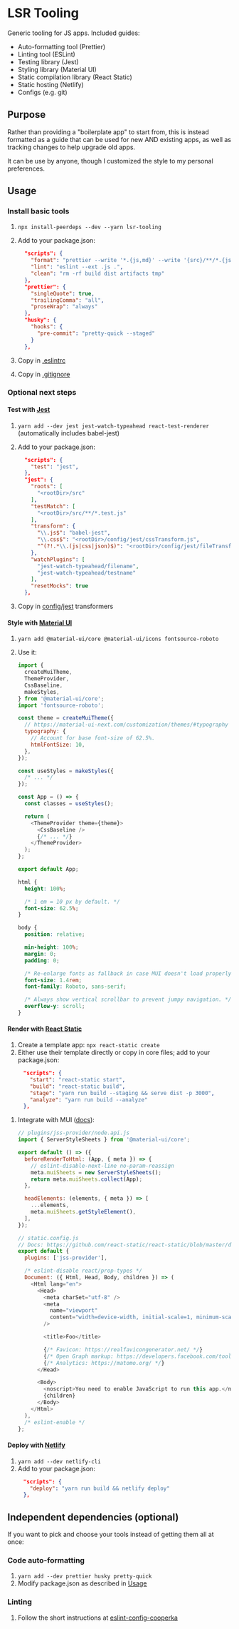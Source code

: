 # LSR Tooling

Generic tooling for JS apps. Included guides:

- Auto-formatting tool (Prettier)
- Linting tool (ESLint)
- Testing library (Jest)
- Styling library (Material UI)
- Static compilation library (React Static)
- Static hosting (Netlify)
- Configs (e.g. git)

## Purpose

Rather than providing a "boilerplate app" to start from, this is instead
formatted as a guide that can be used for new AND existing apps, as well as
tracking changes to help upgrade old apps.

It can be use by anyone, though I customized the style to my personal
preferences.

## Usage

### Install basic tools

1. `npx install-peerdeps --dev --yarn lsr-tooling`
1. Add to your package.json:

   ```json
     "scripts": {
       "format": "prettier --write '*.{js,md}' --write '{src}/**/*.{js,md}'",
       "lint": "eslint --ext .js .",
       "clean": "rm -rf build dist artifacts tmp"
     },
     "prettier": {
       "singleQuote": true,
       "trailingComma": "all",
       "proseWrap": "always"
     },
     "husky": {
       "hooks": {
         "pre-commit": "pretty-quick --staged"
       }
     },
   ```

1. Copy in [.eslintrc](example/.eslintrc)
1. Copy in [.gitignore](.gitignore)

### Optional next steps

#### Test with [Jest](https://jestjs.io/docs/en/getting-started)

1. `yarn add --dev jest jest-watch-typeahead react-test-renderer` (automatically
   includes babel-jest)
1. Add to your package.json:

   ```json
     "scripts": {
       "test": "jest",
     },
     "jest": {
       "roots": [
         "<rootDir>/src"
       ],
       "testMatch": [
         "<rootDir>/src/**/*.test.js"
       ],
       "transform": {
         "\\.js$": "babel-jest",
         "\\.css$": "<rootDir>/config/jest/cssTransform.js",
         "^(?!.*\\.(js|css|json)$)": "<rootDir>/config/jest/fileTransform.js"
       },
       "watchPlugins": [
         "jest-watch-typeahead/filename",
         "jest-watch-typeahead/testname"
       ],
       "resetMocks": true
     },
   ```

1. Copy in [config/jest](example/config) transformers

#### Style with [Material UI](https://material-ui.com/getting-started/installation/)

1. `yarn add @material-ui/core @material-ui/icons fontsource-roboto`
1. Use it:

   ```js
   import {
     createMuiTheme,
     ThemeProvider,
     CssBaseline,
     makeStyles,
   } from '@material-ui/core';
   import 'fontsource-roboto';

   const theme = createMuiTheme({
     // https://material-ui-next.com/customization/themes/#typography
     typography: {
       // Account for base font-size of 62.5%.
       htmlFontSize: 10,
     },
   });

   const useStyles = makeStyles({
     /* ... */
   });

   const App = () => {
     const classes = useStyles();

     return (
       <ThemeProvider theme={theme}>
         <CssBaseline />
         {/* ... */}
       </ThemeProvider>
     );
   };

   export default App;
   ```

   ```css
   html {
     height: 100%;

     /* 1 em = 10 px by default. */
     font-size: 62.5%;
   }

   body {
     position: relative;

     min-height: 100%;
     margin: 0;
     padding: 0;

     /* Re-enlarge fonts as fallback in case MUI doesn't load properly. */
     font-size: 1.4rem;
     font-family: Roboto, sans-serif;

     /* Always show vertical scrollbar to prevent jumpy navigation. */
     overflow-y: scroll;
   }
   ```

#### Render with [React Static](https://github.com/react-static/react-static)

1. Create a template app: `npx react-static create`
1. Either use their template directly or copy in core files; add to your
   package.json:

```json
     "scripts": {
       "start": "react-static start",
       "build": "react-static build",
       "stage": "yarn run build --staging && serve dist -p 3000",
       "analyze": "yarn run build --analyze"
     },
```

1. Integrate with MUI
   ([docs](https://github.com/react-static/react-static/blob/master/docs/guides/material-ui.md)):

   ```js
   // plugins/jss-provider/node.api.js
   import { ServerStyleSheets } from '@material-ui/core';

   export default () => ({
     beforeRenderToHtml: (App, { meta }) => {
       // eslint-disable-next-line no-param-reassign
       meta.muiSheets = new ServerStyleSheets();
       return meta.muiSheets.collect(App);
     },

     headElements: (elements, { meta }) => [
       ...elements,
       meta.muiSheets.getStyleElement(),
     ],
   });
   ```

   ```js
   // static.config.js
   // Docs: https://github.com/react-static/react-static/blob/master/docs/config.md
   export default {
     plugins: ['jss-provider'],

     /* eslint-disable react/prop-types */
     Document: ({ Html, Head, Body, children }) => (
       <Html lang="en">
         <Head>
           <meta charSet="utf-8" />
           <meta
             name="viewport"
             content="width=device-width, initial-scale=1, minimum-scale=1, shrink-to-fit=no"
           />

           <title>Foo</title>

           {/* Favicon: https://realfavicongenerator.net/ */}
           {/* Open Graph markup: https://developers.facebook.com/tools/debug/og/object/ */}
           {/* Analytics: https://matomo.org/ */}
         </Head>

         <Body>
           <noscript>You need to enable JavaScript to run this app.</noscript>
           {children}
         </Body>
       </Html>
     ),
     /* eslint-enable */
   };
   ```

#### Deploy with [Netlify](https://www.netlify.com/pricing/)

1. `yarn add --dev netlify-cli`
1. Add to your package.json:

```json
     "scripts": {
       "deploy": "yarn run build && netlify deploy"
     },
```

## Independent dependencies (optional)

If you want to pick and choose your tools instead of getting them all at once:

### Code auto-formatting

1. `yarn add --dev prettier husky pretty-quick`
1. Modify package.json as described in [Usage](#usage)

### Linting

1. Follow the short instructions at
   [eslint-config-cooperka](https://github.com/cooperka/eslint-config-cooperka)
